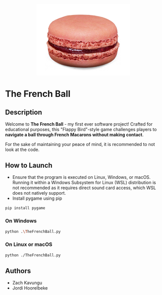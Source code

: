 <div align="center">
    <img src="images/macaron2.png" width="300">
</div>

# The French Ball

## Description
Welcome to **The French Ball** - my first ever software project! Crafted for educational purposes, this "Flappy Bird"-style game challenges players to **navigate a ball through French Macarons without making contact**.

For the sake of maintaining your peace of mind, it is recommended to not look at the code.

## How to Launch
- Ensure that the program is executed on Linux, Windows, or macOS. Running it within a Windows Subsystem for Linux (WSL) distribution is not recommended as it requires direct sound card access, which WSL does not natively support.
- Install pygame using pip
```bash
pip install pygame
```

### On Windows
```bash
python .\TheFrenchBall.py
```

### On Linux or macOS
```bash
python ./TheFrenchBall.py
```

## Authors
- Zach Kavungu
- Jordi Hoorelbeke
